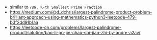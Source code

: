 - similar to `786. K-th Smallest Prime Fraction` 
- https://medium.com/@d_dchris/largest-palindrome-product-problem-brilliant-approach-using-mathematics-python3-leetcode-479-b3f2dd91b1aa
- https://leetcode-cn.com/problems/largest-palindrome-product/solution/bao-li-po-jie-chao-shi-jian-zhi-by-andre-a2av/